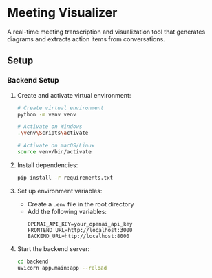 # Meeting Visualizer

A real-time meeting transcription and visualization tool that generates diagrams and extracts action items from conversations.

## Setup

### Backend Setup

1. Create and activate virtual environment:
   ```bash
   # Create virtual environment
   python -m venv venv

   # Activate on Windows
   .\venv\Scripts\activate

   # Activate on macOS/Linux 
   source venv/bin/activate
   ```

2. Install dependencies:
   ```bash
   pip install -r requirements.txt
   ```

3. Set up environment variables:
   - Create a `.env` file in the root directory
   - Add the following variables:
     ```
     OPENAI_API_KEY=your_openai_api_key
     FRONTEND_URL=http://localhost:3000
     BACKEND_URL=http://localhost:8000
     ```

4. Start the backend server:
   ```bash
   cd backend
   uvicorn app.main:app --reload
   ```